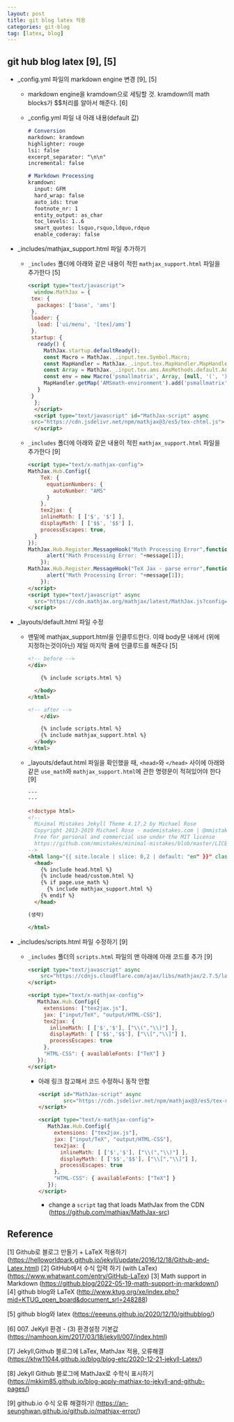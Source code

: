 ```yaml
---
layout: post
title: git blog latex 적용
categories: git-blog
tag: [latex, blog]
---
```




## git hub blog latex [9], [5]

- _config.yml 파일의 markdown engine 변경 [9], [5]

  - markdown engine을 kramdown으로 세팅할 것. kramdown의 math blocks가 $$처리를 알아서 해준다. [6]

  - _config.yml 파일 내 아래 내용(default 값)
  
    ```md
    # Conversion
    markdown: kramdown
    highlighter: rouge
    lsi: false
    excerpt_separator: "\n\n"
    incremental: false
    
    # Markdown Processing
    kramdown:
      input: GFM
      hard_wrap: false
      auto_ids: true
      footnote_nr: 1
      entity_output: as_char
      toc_levels: 1..6
      smart_quotes: lsquo,rsquo,ldquo,rdquo
      enable_coderay: false
    ```
  
- _includes/mathjax_support.html 파일 추가하기

  - `_includes` 폴더에 아래와 같은 내용이 적힌 `mathjax_support.html` 파일을 추가한다 [5]

    ```html
    <script type="text/javascript">
      window.MathJax = {
     tex: {
       packages: ['base', 'ams']
     },
     loader: {
       load: ['ui/menu', '[tex]/ams']
     },
     startup: {
       ready() {
         MathJax.startup.defaultReady();
         const Macro = MathJax._.input.tex.Symbol.Macro;
         const MapHandler = MathJax._.input.tex.MapHandler.MapHandler;
         const Array = MathJax._.input.tex.ams.AmsMethods.default.Array;
         const env = new Macro('psmallmatrix', Array, [null, '(', ')', 'c', '.333em', '.2em', 'S', 1]);
         MapHandler.getMap('AMSmath-environment').add('psmallmatrix', env);
       }
     }
      };
      </script>
      <script type="text/javascript" id="MathJax-script" async
     src="https://cdn.jsdelivr.net/npm/mathjax@3/es5/tex-chtml.js">
      </script>
    ```

  - `_includes` 폴더에 아래와 같은 내용이 적힌 `mathjax_support.html` 파일을 추가한다 [9]

    ```html
    <script type="text/x-mathjax-config">
    MathJax.Hub.Config({
        TeX: {
          equationNumbers: {
            autoNumber: "AMS"
          }
        },
        tex2jax: {
        inlineMath: [ ['$', '$'] ],
        displayMath: [ ['$$', '$$'] ],
        processEscapes: true,
      }
    });
    MathJax.Hub.Register.MessageHook("Math Processing Error",function (message) {
    	  alert("Math Processing Error: "+message[1]);
    	});
    MathJax.Hub.Register.MessageHook("TeX Jax - parse error",function (message) {
    	  alert("Math Processing Error: "+message[1]);
    	});
    </script>
    <script type="text/javascript" async
      src="https://cdn.mathjax.org/mathjax/latest/MathJax.js?config=TeX-MML-AM_CHTML">
    </script>
    ```

    

- _layouts/default.html 파일 수정

  - 맨밑에 mathjax_support.html을 인클루드한다. 이때 body문 내에서 (위에 지정하는것이아닌) 제일 마지막 줄에 인클루드를 해준다 [5]

    ```html
    <!-- before -->
    </div>
    
        {% include scripts.html %}
    
      </body>
    </html>
    
    <!-- after -->
        </div>
    
        {% include scripts.html %}
        {% include mathjax_support.html %}
      </body>
    </html>
    ```

  - _layouts/defaut.html 파일을 확인했을 때, `<head>`와 `</head>` 사이에 아래와 같은 `use_math`와 `mathjax_support.html`에 관한 명령문이 적혀있어야 한다 [9]

    ```html
    ---
    ---
    
    <!doctype html>
    <!--
      Minimal Mistakes Jekyll Theme 4.17.2 by Michael Rose
      Copyright 2013-2019 Michael Rose - mademistakes.com | @mmistakes
      Free for personal and commercial use under the MIT license
      https://github.com/mmistakes/minimal-mistakes/blob/master/LICENSE
    -->
    <html lang="{{ site.locale | slice: 0,2 | default: "en" }}" class="no-js">
      <head>
        {% include head.html %}
        {% include head/custom.html %}
        {% if page.use_math %}
          {% include mathjax_support.html %}
        {% endif %}
      </head>
    
    (생략)
    
    </html>
    ```
    
    
  
- _includes/scripts.html 파일 수정하기 [9]

  - `_includes` 폴더의 `scripts.html` 파일의 맨 아래에 아래 코드를 추가 [9]

    ```html
    <script type="text/javascript" async
    	src="https://cdnjs.cloudflare.com/ajax/libs/mathjax/2.7.5/latest.js?config=TeX-MML-AM_CHTML">
    </script>
    
    <script type="text/x-mathjax-config">
       MathJax.Hub.Config({
         extensions: ["tex2jax.js"],
         jax: ["input/TeX", "output/HTML-CSS"],
         tex2jax: {
           inlineMath: [ ['$','$'], ["\\(","\\)"] ],
           displayMath: [ ['$$','$$'], ["\\[","\\]"] ],
           processEscapes: true
         },
         "HTML-CSS": { availableFonts: ["TeX"] }
       });
    </script>
    ```
  
  
    - 아래 링크 참고해서 코드 수정하니 동작 안함
      
      ```html
      <script id="MathJax-script" async
              src="https://cdn.jsdelivr.net/npm/mathjax@3/es5/tex-mml-chtml.js">
      </script>
      
      <script type="text/x-mathjax-config">
         MathJax.Hub.Config({
           extensions: ["tex2jax.js"],
           jax: ["input/TeX", "output/HTML-CSS"],
           tex2jax: {
             inlineMath: [ ['$','$'], ["\\(","\\)"] ],
             displayMath: [ ['$$','$$'], ["\\[","\\]"] ],
             processEscapes: true
           },
           "HTML-CSS": { availableFonts: ["TeX"] }
         });
      </script>
      ```
      
      - change a `script` tag that loads MathJax from the CDN (https://github.com/mathjax/MathJax-src)
  






## Reference
[1] Github로 블로그 만들기 + LaTeX 적용하기 (https://helloworldpark.github.io/jekyll/update/2016/12/18/Github-and-Latex.html)
[2] GitHub에서 수식 입력 하기 (with LaTex) (https://www.whatwant.com/entry/GitHub-LaTex)
[3] Math support in Markdown (https://github.blog/2022-05-19-math-support-in-markdown/)
[4] github blog와 LaTeX (http://www.ktug.org/xe/index.php?mid=KTUG_open_board&document_srl=248288)

[5] github blog와 latex (https://eeeuns.github.io/2020/12/10/githubblog/)

[6] 007. JeKyll 환경 - (3) 환경설정 기본값 (https://namhoon.kim/2017/03/18/jekyll/007/index.html)

[7] Jekyll,Github 블로그에 LaTex, MathJax 적용, 오류해결 (https://khw11044.github.io/blog/blog-etc/2020-12-21-jekyll-Latex/)

[8] Jekyll Github 블로그에 MathJax로 수학식 표시하기 (https://mkkim85.github.io/blog-apply-mathjax-to-jekyll-and-github-pages/)

[9] github.io 수식 오류 해결하기! (https://an-seunghwan.github.io/github.io/mathjax-error/)
